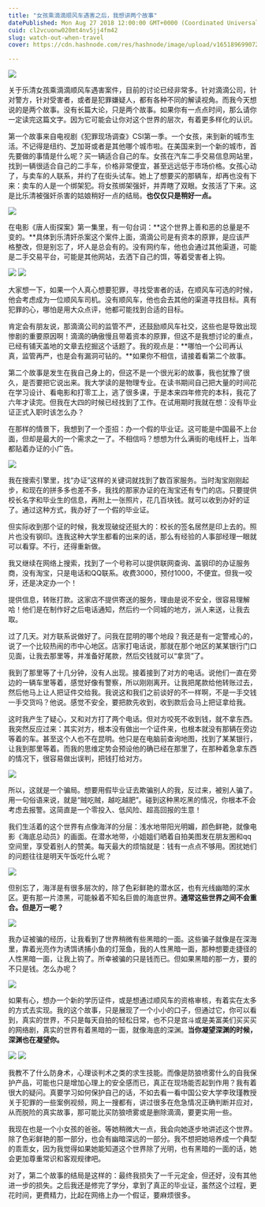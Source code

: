 ```yaml
---
title: "女孩乘滴滴顺风车遇害之后，我想讲两个故事"
datePublished: Mon Aug 27 2018 12:00:00 GMT+0000 (Coordinated Universal Time)
cuid: cl2vcuonw020mt4nv5jj4fm42
slug: watch-out-when-travel
cover: https://cdn.hashnode.com/res/hashnode/image/upload/v1651896990729/a6EEiph8n.jpg

---
```


![](https://i.imgur.com/8CjmoI0.jpg)

关于乐清女孩乘滴滴顺风车遇害案件，目前的讨论已经非常多。针对滴滴公司，针对警方，针对受害者，或者是犯罪嫌疑人，都有各种不同的解读视角。而我今天想说的是两个故事。没有长篇大论，只是两个故事。如果你有一点点时间，那么请你一定读完这篇文字。因为它可能会让你对这个世界的层次，有着更多样化的认识。

第一个故事来自电视剧《犯罪现场调查》CSI第一季。一个女孩，来到新的城市生活。不记得是纽约、芝加哥或者是其他哪个城市啦。在美国来到一个新的城市，首先要做的事情是什么呢？买一辆适合自己的车。女孩在汽车二手交易信息网站里，找到一辆很适合自己的二手车，价格非常便宜，甚至远远低于市场价格。女孩心动了，与卖车的人联系，并约了在街头试车。她上了想要买的那辆车，却再也没有下来：卖车的人是一个绑架犯。将女孩绑架强奸，并弄瞎了双眼。女孩活了下来。这是比乐清被强奸杀害的姑娘稍好一点的结局。**也仅仅只是稍好一点。**

![](https://i.imgur.com/8CjmoI0.jpg)

在电影《唐人街探案》第一集里，有一句台词：**这个世界上善和恶的总量是不变的。**具体到乐清奸杀案这个案件上面，滴滴公司是有资本的原罪，是应该严格整改，但是别忘了，坏人是总会有的。没有网约车，他也会通过其他渠道，可能是二手交易平台，可能是其他网站，去洒下自己的饵，等着受害者上钩。

![](https://i.imgur.com/dqF6BXG.jpg)
![](https://i.imgur.com/R5hlwpu.jpg)

大家想一下，如果一个人真心想要犯罪，寻找受害者的话，在顺风车可选的时候，他会考虑成为一位顺风车司机。没有顺风车，他也会去其他的渠道寻找目标。真有犯罪的心，哪怕是用大众点评，他都可能找到合适的目标。

肯定会有朋友说，那滴滴公司的监管不严，还鼓励顺风车社交，这些也是导致出现惨剧的重要原因啊！滴滴的确傲慢且带着资本的原罪，但这不是我想讨论的重点，已经有铺天盖地的文章去挖掘这个话题了。我的观点是：**哪怕一个公司再认真，监管再严，也是会有漏洞可钻的。**如果你不相信，请接着看第二个故事。

第二个故事是发生在我自己身上的，但这不是一个很光彩的故事，我也犹豫了很久，是否要把它说出来。我大学读的是物理专业。在读书期间自己把大量的时间花在学习设计、看电影和打零工上，逃了很多课，于是本来四年修完的本科，我花了六年才读完。但我在大四的时候已经找到了工作。在试用期时我就在想：没有毕业证正式入职时该怎么办？

在那样的情景下，我想到了一个歪招：办一个假的毕业证。这可能是中国最不上台面，但却是最大的一个需求之一了。不相信吗？想想为什么满街的电线杆上，当年都贴着办证的小广告。

![](https://i.imgur.com/KFLp0Lv.jpg)

我在搜索引擎里，找“办证”这样的关键词就找到了数百家服务。当时淘宝刚刚起步，和现在的拼多多也差不多，我找的那家办证的在淘宝还有专门的店。只要提供校长名字和毕业生的信息，再附上一张照片，花几百块钱。就可以收到办好的证了。通过这种方式，我办好了一个假的毕业证。

但实际收到那个证的时候，我发现破绽还挺大的：校长的签名居然是印上去的。照片也没有钢印。连我这种大学生都看的出来的话，那么有经验的人事部经理一眼就可以看穿。不行，还得重新做。

我又继续在网络上搜索，找到了一个号称可以提供联网查询、盖钢印的办证服务商，没有淘宝，只是电话和QQ联系。收费3000，预付1000，不便宜。但我一咬牙，还是决定办一个！

提供信息，转账打款。这家店不提供寄送的服务，理由是说不安全，很容易理解哈！他们是在制作好之后电话通知，然后约一个同城的地方，派人来送，让我去取。

过了几天。对方联系说做好了。问我在昆明的哪个地段？我还是有一定警戒心的，说了一个比较热闹的市中心地区。店家打电话说，那就在那个地区的某某银行门口见面，让我去那里等，并准备好尾款，然后交钱就可以“拿货”了。

我到了那里等了十几分钟，没有人出现。接着接到了对方的电话。说他们一直在旁边的一辆车里等着，感觉好像有警察，所以刚刚离开。让我把尾款给他转账过去，然后他马上让人把证件交给我。我说这和我们之前谈好的不一样啊，不是一手交钱一手交货吗？他说。感觉不安全，要把款先收到，收到款后会马上把证拿给我。

这时我产生了疑心，又和对方打了两个电话。但对方咬死不收到钱，就不拿东西。我突然反应过来：其实对方，根本没有做出一个证件来，也根本就没有那辆在旁边等着的车。甚至这个人也不在昆明。他只是在电脑前查询地图，找到了某某银行，让我到那里等着。而我的思维定势会预设他的确已经在那里了，在那种着急拿东西的情况下，很容易做出误判，把钱打给对方。

![](https://i.imgur.com/23Ox7mi.jpg)

所以，这就是一个骗局。想要用假毕业证去欺骗别人的我，反过来，被别人骗了。用一句俗语来说，就是“贼吃贼，越吃越肥”。碰到这种黑吃黑的情况，你根本不会考虑去报警。这简直是一个零投入、低风险、超高回报的生意！

我们生活着的这个世界有点像海洋的分层：浅水地带阳光明媚，颜色鲜艳，就像电影《海底总动员》的画面。在潜水地带，小姐姐们晒着自拍美图发在朋友圈和qq空间里，享受着别人的赞美。每天最大的烦恼就是：钱有一点点不够用。困扰她们的问题往往是明天午饭吃什么呢？

![](https://i.imgur.com/emerl8M.jpg)

但别忘了，海洋是有很多层次的，除了色彩鲜艳的潜水区，也有光线幽暗的深水区。更有那一片漆黑，可能躲着不知名巨兽的海底世界。**通常这些世界之间不会重合。但是万一呢？**

![](https://i.imgur.com/eLQkyTX.jpg)

我办证被骗的经历，让我看到了世界稍微有些黑暗的一面。这些骗子就像是在深海里，靠着光亮作为诱饵诱捕小鱼的灯笼鱼，我的人性黑暗一面，那种想要走捷径的人性黑暗一面，让我上钩了。所幸被骗的只是钱而已。但如果黑暗的那一方，要的不只是钱。怎么办呢？

![](https://i.imgur.com/AyZiqFF.jpg)

如果有心，想办一个新的学历证件，或是想通过顺风车的资格审核，有着实在太多的方式去实现。我的这个故事，只是展现了一个小小的口子，但通过它，你可以看到，真实的世界，不只是每天自拍的轻松日常，也不只是宫斗或是美富美们买买买的网络剧，真实的世界有着黑暗的一面，就像海底的深渊。**当你凝望深渊的时候，深渊也在凝望你。**

![](https://i.imgur.com/Hs1ZxLi.jpg)
![](https://i.imgur.com/siv7BOm.jpg)

我教不了什么防身术，心理谈判术之类的求生技能。而像是防狼喷雾什么的自我保护产品，可能也只是增加心理上的安全感而已，真正在现场能否起到作用？我有着很大的疑问。真要学习如何保护自己的话，不如去看一看中国公安大学李玫瑾教授关于犯罪的一些案例视频，网上一搜都有，讲过很多在危急情况正确判断并应对，从而脱险的真实故事，那可能比买防狼喷雾或是删除滴滴，要更实用一些。

我现在也是一个小女孩的爸爸。等她稍微大一点，我会向她逐步地讲述这个世界。除了色彩鲜艳的那一部分，也会有幽暗深远的一部分。我不想把她培养成一个典型的乖乖女，因为我觉得如果她能知道这个世界除了光明，也有黑暗的一面的话，她会更加尊重常识和客观规律吧。

对了，第二个故事的结局是这样的：最终我损失了一千元定金，但还好，没有其他进一步的损失。之后我还是修完了学分，拿到了真正的毕业证，虽然这个过程，更花时间，更费精力，比起在网络上办一个假证，要麻烦很多。